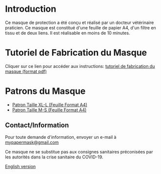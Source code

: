 # Introduction
Ce masque de protection a été conçu et réalisé par un docteur vétérinaire praticien. Ce masque est constitué d'une feuille de papier A4, d'un filtre en tissu et de deux liens. Il est réalisable en moins de 10 minutes. 

# Tutoriel de Fabrication du Masque
Cliquer sur ce lien pour accéder aux instructions: <a href="http://papermask.github.io/papermask/TutorielMasquePapier.pdf " target="_blank"> tutoriel de fabrication du masque (format pdf)</a>

# Patrons du Masque
* <a href="http://papermask.github.io/papermask/PatronMasque_Taille_XL-L.pdf" target="_blank"> Patron Taille XL-L  (Feuille Format A4) </a>
* <a href="http://papermask.github.io/papermask/PatronMasque_Taille_M-S.pdf" target="_blank"> Patron Taille M-S  (Feuille Format A4) </a>

## Contact/Information
Pour toute demande d'information, envoyer un e-mail à mypapermask@gmail.com

Ce masque ne se substitue pas aux consignes sanitaires préconisées par les autorités dans la crise sanitaire du COVID-19.

<a href="en.md">English version </a> 
